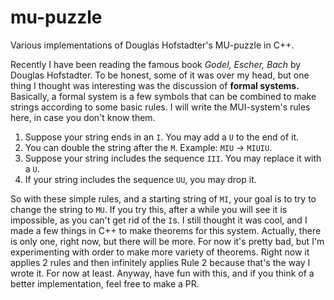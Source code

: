 # mu-puzzle
Various implementations of Douglas Hofstadter's MU-puzzle in C++.

Recently I have been reading the famous book _Godel, Escher, Bach_ by Douglas Hofstadter. To be honest, some of it was over my head, but one thing I thought was interesting was the discussion of __formal systems.__ Basically, a formal system is a few symbols that can be combined to make strings according to some basic rules. I will write the MUI-system's rules here, in case you don't know them.

1. Suppose your string ends in an `I`. You may add a `U` to the end of it.
2. You can double the string after the `M`. Example: `MIU` → `MIUIU`.
3. Suppose your string includes the sequence `III`. You may replace it with a `U`.
4. If your string includes the sequence `UU`, you may drop it.

So with these simple rules, and a starting string of `MI`, your goal is to try to change the string to `MU`. If you try this, after a while you will see it is impossible, as you can't get rid of the `I`s. I still thought it was cool, and I made a few things in C++ to make theorems for this system. Actually, there is only one, right now, but there will be more. For now it's pretty bad, but I'm experimenting with order to make more variety of theorems. Right now it applies 2 rules and then infinitely applies Rule 2 because that's the way I wrote it. For now at least. Anyway, have fun with this, and if you think of a better implementation, feel free to make a PR.
